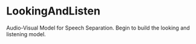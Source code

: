 # LookingAndListen
Audio-Visual Model for Speech Separation.
Begin to build the looking and listening model.
